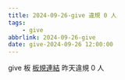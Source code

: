 ```yaml
---
title: 2024-09-26-give 違規 0 人
tags:
    - give
abbrlink: 2024-09-26-give
date: give-2024-09-26 12:00:00
---
```

give 板 [板規連結](https://www.ptt.cc/bbs/give/M.1612495900.A.C32.html)
昨天違規 0 人
